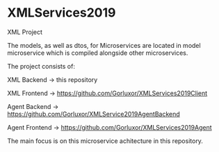 # XMLServices2019

XML Project

The models, as well as dtos, for Microservices are located in model microservice which is compiled alongside other microservices. 


The project consists of:

  XML Backend -> this repository
  
  XML Frontend -> https://github.com/Gorluxor/XMLServices2019Client
  
  Agent Backend -> https://github.com/Gorluxor/XMLService2019AgentBackend
  
  Agent Frontend -> https://github.com/Gorluxor/XMLServices2019Agent
  
The main focus is on this microservice achitecture in this repository.
